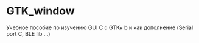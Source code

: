 # GTK_window
Учебное пособие по изучению GUI C с GTK+ b и как дополнение (Serial port C, BLE lib ...)
